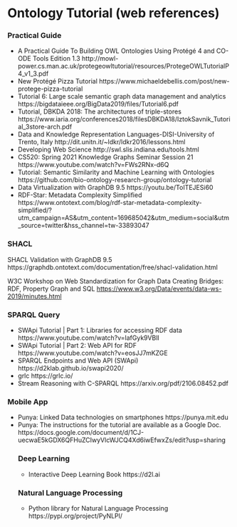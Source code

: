 # Ontology Tutorial (web references)

<h3> Practical Guide </h3>

<ul>
 <li> A Practical Guide To Building OWL Ontologies Using Protégé 4 and CO-ODE Tools Edition 1.3 
http://mowl-power.cs.man.ac.uk/protegeowltutorial/resources/ProtegeOWLTutorialP4_v1_3.pdf </li>
 
 <li> New Protégé Pizza Tutorial https://www.michaeldebellis.com/post/new-protege-pizza-tutorial </li>

 <li> Tutorial 6: Large scale semantic graph data management and analytics
https://bigdataieee.org/BigData2019/files/Tutorial6.pdf </li>

 <li>  Tutorial, DBKDA 2018: The architectures of triple-stores https://www.iaria.org/conferences2018/filesDBKDA18/IztokSavnik_Tutorial_3store-arch.pdf </li>
 <li> Data and Knowledge Representation Languages-DISI-University of Trento, Italy
http://dit.unitn.it/~ldkr/ldkr2016/lessons.html </li>

 <li> Developing Web Science
http://swl.slis.indiana.edu/tools.html </li>

 <li> CS520: Spring 2021 Knowledge Graphs Seminar Session 21
https://www.youtube.com/watch?v=FWs2RNx-d6Q </li>

 <li> Tutorial: Semantic Similarity and Machine Learning with Ontologies
https://github.com/bio-ontology-research-group/ontology-tutorial </li>

 <li> Data Virtualization with GraphDB 9.5 https://youtu.be/ToITEJESi60 </li>
 
 <li> RDF-Star: Metadata Complexity Simplified https://www.ontotext.com/blog/rdf-star-metadata-complexity-simplified/?utm_campaign=AS&utm_content=169685042&utm_medium=social&utm_source=twitter&hss_channel=tw-33893047 </li>
</ul> 
<h3> SHACL </h3>
SHACL Validation with GraphDB 9.5 
https://graphdb.ontotext.com/documentation/free/shacl-validation.html 

W3C Workshop on Web Standardization for Graph Data Creating Bridges: RDF, Property Graph and SQL
https://www.w3.org/Data/events/data-ws-2019/minutes.html
</ul> 
<h3>SPARQL Query </h3>
 <ul>
  <li> SWApi Tutorial | Part 1: Libraries for accessing RDF data 
  https://www.youtube.com/watch?v=lafGyk9VBlI </li>
  <li> SWApi Tutorial | Part 2: Web API for RDF
  https://www.youtube.com/watch?v=eosJJ7mKZGE </li>
  <li> SPARQL Endpoints and Web API
(SWApi) https://d2klab.github.io/swapi2020/ </li>
  <li> grlc 
  https://grlc.io/ </li>
 
  <li> Stream Reasoning with C-SPARQL
 https://arxiv.org/pdf/2106.08452.pdf </li>
</ul> 
<h3> Mobile App </h3> 
<ul>
<li>  Punya: Linked Data technologies on smartphones  
https://punya.mit.edu </li>

<li>  Punya: The instructions for the tutorial are available as a Google Doc.
https://docs.google.com/document/d/1CJ-uecwaE5kGDX6QFHuZCIwyVlcWJCQ4Xd6iwEfwxZs/edit?usp=sharing </li>

<h3> Deep Learning  </h3> 
<ul>
<li> Interactive Deep Learning Book https://d2l.ai </li>
 </ul> 
 <h3> Natural Language Processing </h3> 
 <ul>
 <li> Python library for Natural Language Processing https://pypi.org/project/PyNLPl/ </li>
 </ul> 

